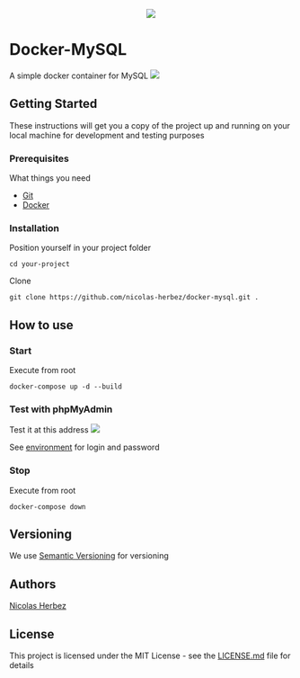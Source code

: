 <p align="center">
    <img src="https://img.shields.io/badge/version-1.2.0-blue" />
</p>

# Docker-MySQL

A simple docker container for MySQL
<img src="https://img.shields.io/badge/MySQL-5.7-green" />

## Getting Started

These instructions will get you a copy of the project up and running on your local machine for development and testing purposes

### Prerequisites

What things you need

* [Git](https://git-scm.com/downloads)
* [Docker](https://www.docker.com/get-started/)

### Installation

Position yourself in your project folder
```
cd your-project
```

Clone
```
git clone https://github.com/nicolas-herbez/docker-mysql.git .
```

## How to use

### Start

Execute from root
```
docker-compose up -d --build
```

### Test with phpMyAdmin

Test it at this address
<a href="http://localhost:8080/" target="_blanc"><img src="https://img.shields.io/badge/localhost-8080-blue" /></a>

See [environment](https://github.com/nicolas-herbez/docker-mysql/blob/main/docker-compose.yaml) for login and password

### Stop

Execute from root
```
docker-compose down
```

## Versioning

We use [Semantic Versioning](http://semver.org/) for versioning

## Authors

[Nicolas Herbez](https://github.com/nicolas-herbez)

## License

This project is licensed under the MIT License - see the [LICENSE.md](LICENSE.md) file for details
